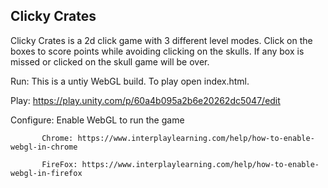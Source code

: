 ## Clicky Crates 
  
  Clicky Crates is a 2d click game with 3 different level modes. Click on the boxes to score points while avoiding clicking on the skulls. If any box is missed or clicked on the skull game will be over.

Run: This is a untiy WebGL build. To play open index.html.
  
Play: https://play.unity.com/p/60a4b095a2b6e20262dc5047/edit

Configure: Enable WebGL to run the game 

           Chrome: https://www.interplaylearning.com/help/how-to-enable-webgl-in-chrome
           
           FireFox: https://www.interplaylearning.com/help/how-to-enable-webgl-in-firefox
